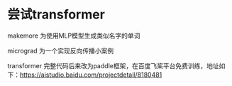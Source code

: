 # 尝试transformer

makemore 为使用MLP模型生成类似名字的单词

micrograd 为一个实现反向传播小案例

transformer 完整代码后来改为paddle框架，在百度飞桨平台免费训练，地址如下：https://aistudio.baidu.com/projectdetail/8180481